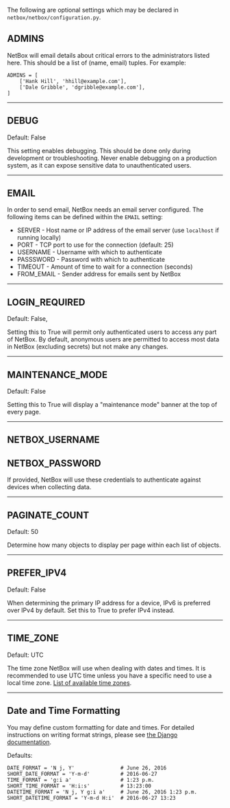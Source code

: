 The following are optional settings which may be declared in `netbox/netbox/configuration.py`.

## ADMINS

NetBox will email details about critical errors to the administrators listed here. This should be a list of (name, email) tuples. For example:

```
ADMINS = [
    ['Hank Hill', 'hhill@example.com'],
    ['Dale Gribble', 'dgribble@example.com'],
]
```

---

## DEBUG

Default: False

This setting enables debugging. This should be done only during development or troubleshooting. Never enable debugging on a production system, as it can expose sensitive data to unauthenticated users. 

---

## EMAIL

In order to send email, NetBox needs an email server configured. The following items can be defined within the `EMAIL` setting:

* SERVER - Host name or IP address of the email server (use `localhost` if running locally)
* PORT - TCP port to use for the connection (default: 25)
* USERNAME - Username with which to authenticate
* PASSSWORD - Password with which to authenticate
* TIMEOUT - Amount of time to wait for a connection (seconds)
* FROM_EMAIL - Sender address for emails sent by NetBox

---

## LOGIN_REQUIRED

Default: False,

Setting this to True will permit only authenticated users to access any part of NetBox. By default, anonymous users are permitted to access most data in NetBox (excluding secrets) but not make any changes.

---

## MAINTENANCE_MODE

Default: False

Setting this to True will display a "maintenance mode" banner at the top of every page.

---

## NETBOX_USERNAME

## NETBOX_PASSWORD

If provided, NetBox will use these credentials to authenticate against devices when collecting data.

---

## PAGINATE_COUNT

Default: 50

Determine how many objects to display per page within each list of objects.

---

## PREFER_IPV4

Default: False

When determining the primary IP address for a device, IPv6 is preferred over IPv4 by default. Set this to True to prefer IPv4 instead.

---

## TIME_ZONE

Default: UTC

The time zone NetBox will use when dealing with dates and times. It is recommended to use UTC time unless you have a specific need to use a local time zone. [List of available time zones](https://en.wikipedia.org/wiki/List_of_tz_database_time_zones).

---

## Date and Time Formatting

You may define custom formatting for date and times. For detailed instructions on writing format strings, please see [the Django documentation](https://docs.djangoproject.com/en/dev/ref/templates/builtins/#date).

Defaults:

```
DATE_FORMAT = 'N j, Y'               # June 26, 2016
SHORT_DATE_FORMAT = 'Y-m-d'          # 2016-06-27
TIME_FORMAT = 'g:i a'                # 1:23 p.m.
SHORT_TIME_FORMAT = 'H:i:s'          # 13:23:00
DATETIME_FORMAT = 'N j, Y g:i a'     # June 26, 2016 1:23 p.m.
SHORT_DATETIME_FORMAT = 'Y-m-d H:i'  # 2016-06-27 13:23
```
